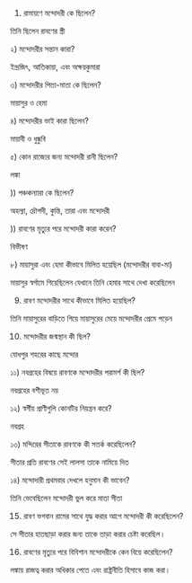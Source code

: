 1) রামায়ণে মন্দোদরী কে ছিলেন?

তিনি ছিলেন রাবণের স্ত্রী

২) মন্দোদরীর সন্তান কারা?

ইন্দ্রজিৎ, আতিকায়া, এবং অক্ষয়কুমারা

৩) মন্দোদরীর পিতা-মাতা কে ছিলেন?

মায়াসুর ও হেমা

৪) মন্দোদরীর ভাই কারা ছিলেন?

মায়াবী ও ধুন্ধুবি

৫) কোন রাজ্যের জন্য মন্দোদরী রানী ছিলেন?

লঙ্কা

)) পঞ্চকন্যারা কে ছিলেন?

অহল্যা, দ্রৌপদী, কুন্তি, তারা এবং মন্দোদরী

)) রাবণের মৃত্যুর পরে মন্দোদরী কারা করেন?

বিভীষণ

৮) মায়াসুরা এবং হেমা কীভাবে মিলিত হয়েছিল (মন্দোদরীর বাবা-মা)

মায়াসুর স্বর্গামে গিয়েছিলেন যেখানে তিনি হেমার সাথে দেখা করেছিলেন

9) রাবণ মন্দোদরীর সাথে কীভাবে মিলিত হয়েছিল?

তিনি মায়াসুরের বাড়িতে গিয়ে মায়াসুরের মেয়ে মন্দোদরীর প্রেমে পড়েন

10) মন্দোদরীর জন্মস্থান কী ছিল?

যোধপুর শহরের কাছে মন্দোর

১১) নবগ্রহের বিষয়ে রাবণকে মন্দোদরীর পরামর্শ কী ছিল?

নবগ্রহের বশীভূত নয়

১২) স্বর্গীয় প্রাণীগুলি কোনটির নিয়ন্ত্রন করে?

নবগ্রহ

১৩) মন্দিরের সীতাকে রাবণকে কী সতর্ক করেছিলেন?

সীতার প্রতি রাবণের সেই লালসা তাকে নামিয়ে দিত

১৪) মন্দোদারী প্রথমবার দেখলে হনুমান কী ভাবেন?

তিনি ভেবেছিলেন মন্দোদরী ভুল করে মাতা সীতা

15) রাবণ ভগবান রামের সাথে যুদ্ধ করার আগে মন্দোদরী কী করেছিলেন?

সে সীতার হাতছাড়া করার জন্য তাকে তাড়া করার চেষ্টা করেছিল।

16) রাবণের মৃত্যুর পরে বিবিশান মন্দোদরীকে কেন বিয়ে করেছিলেন?

লঙ্কায় রাজত্ব করার অধিকার পেতে এবং রাষ্ট্রনীতি হিসাবে কাজ করা।
